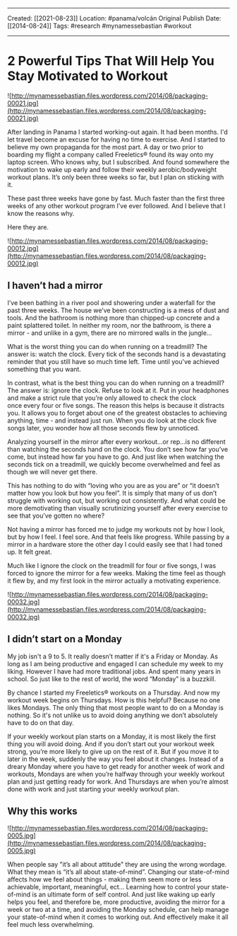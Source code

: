 ___
Created: [[2021-08-23]]
Location: #panama/volcán
Original Publish Date: [[2014-08-24]]
Tags: #research #mynamessebastian #workout 
___

# 2 Powerful Tips That Will Help You Stay Motivated to Workout

![http://mynamessebastian.files.wordpress.com/2014/08/packaging-00021.jpg](http://mynamessebastian.files.wordpress.com/2014/08/packaging-00021.jpg)

After landing in Panama I started working-out again. It had been months. I'd let travel become an excuse for having no time to exercise. And I started to believe my own propaganda for the most part. A day or two prior to boarding my flight a company called Freeletics® found its way onto my laptop screen. Who knows why, but I subscribed. And found somewhere the motivation to wake up early and follow their weekly aerobic/bodyweight workout plans. It’s only been three weeks so far, but I plan on sticking with it.

These past three weeks have gone by fast. Much faster than the first three weeks of any other workout program I’ve ever followed. And I believe that I know the reasons why.

Here they are.

![http://mynamessebastian.files.wordpress.com/2014/08/packaging-00012.jpg](http://mynamessebastian.files.wordpress.com/2014/08/packaging-00012.jpg)

## **I haven’t had a mirror**

I’ve been bathing in a river pool and showering under a waterfall for the past three weeks. The house we’ve been constructing is a mess of dust and tools. And the bathroom is nothing more than chipped-up concrete and a paint splattered toilet. In neither my room, nor the bathroom, is there a mirror - and unlike in a gym, there are no mirrored walls in the jungle...

What is the worst thing you can do when running on a treadmill? The answer is: watch the clock. Every tick of the seconds hand is a devastating reminder that you still have so much time left. Time until you've achieved something that you want.

In contrast, what is the best thing you can do when running on a treadmill? The answer is: ignore the clock. Refuse to look at it. Put in your headphones and make a strict rule that you’re only allowed to check the clock once every four or five songs. The reason this helps is because it distracts you. It allows you to forget about one of the greatest obstacles to achieving anything, time - and instead just run. When you do look at the clock five songs later, you wonder how all those seconds flew by unnoticed.

Analyzing yourself in the mirror after every workout…or rep…is no different than watching the seconds hand on the clock. You don’t see how far you’ve come, but instead how far you have to go. And just like when watching the seconds tick on a treadmill, we quickly become overwhelmed and feel as though we will never get there.

This has nothing to do with “loving who you are as you are” or “it doesn’t matter how you look but how you feel”. It is simply that many of us don’t struggle with working out, but working out consistently. And what could be more demotivating than visually scrutinizing yourself after every exercise to see that you’ve gotten no where?

Not having a mirror has forced me to judge my workouts not by how I look, but by how I feel. I feel sore. And that feels like progress. While passing by a mirror in a hardware store the other day I could easily see that I had toned up. It felt great.

Much like I ignore the clock on the treadmill for four or five songs, I was forced to ignore the mirror for a few weeks. Making the time feel as though it flew by, and my first look in the mirror actually a motivating experience.

![http://mynamessebastian.files.wordpress.com/2014/08/packaging-00032.jpg](http://mynamessebastian.files.wordpress.com/2014/08/packaging-00032.jpg)

## **I didn’t start on a Monday**

My job isn't a 9 to 5. It really doesn’t matter if it's a Friday or Monday. As long as I am being productive and engaged I can schedule my week to my liking. However I have had more traditional jobs. And spent many years in school. So just like to the rest of world, the word “Monday” is a buzzkill.

By chance I started my Freeletics® workouts on a Thursday. And now my workout week begins on Thursdays. How is this helpful? Because no one likes Mondays. The only thing that most people want to do on a Monday is nothing. So it's not unlike us to avoid doing anything we don’t absolutely have to do on that day.

If your weekly workout plan starts on a Monday, it is most likely the first thing you will avoid doing. And if you don’t start out your workout week strong, you’re more likely to give up on the rest of it. But if you move it to later in the week, suddenly the way you feel about it changes. Instead of a dreary Monday where you have to get ready for another week of work and workouts, Mondays are when you’re halfway through your weekly workout plan and just getting ready for work. And Thursdays are when you’re almost done with work and just starting your weekly workout plan.

## **Why this works**

![http://mynamessebastian.files.wordpress.com/2014/08/packaging-0005.jpg](http://mynamessebastian.files.wordpress.com/2014/08/packaging-0005.jpg)

When people say "it’s all about attitude" they are using the wrong wordage. What they mean is “it’s all about state-of-mind”. Changing our state-of-mind affects how we feel about things - making them seem more or less achievable, important, meaningful, ect… Learning how to control your state-of-mind is an ultimate form of self control. And just like waking up early helps you feel, and therefore be, more productive, avoiding the mirror for a week or two at a time, and avoiding the Monday schedule, can help manage your state-of-mind when it comes to working out. And effectively make it all feel much less overwhelming.